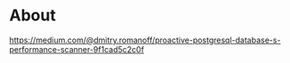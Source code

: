# About
https://medium.com/@dmitry.romanoff/proactive-postgresql-database-s-performance-scanner-9f1cad5c2c0f